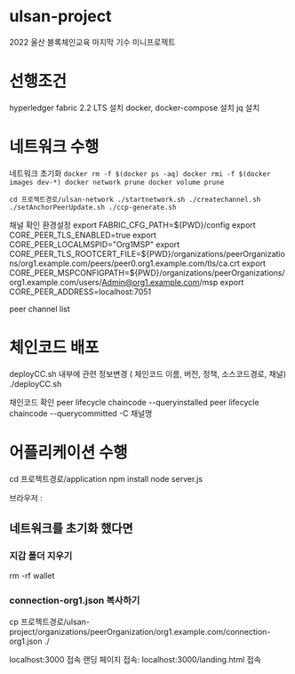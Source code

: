 # ulsan-project
2022 울산 블록체인교육 마지막 기수 미니프로젝트

# 선행조건
hyperledger fabric 2.2 LTS 설치
docker, docker-compose 설치
jq 설치

# 네트워크 수행
네트워크 초기화 
`docker rm -f $(docker ps -aq)
docker rmi -f $(docker images dev-*)
docker network prune
docker volume prune`


`cd 프로젝트경로/ulsan-network
./startnetwork.sh
./createchannel.sh
./setAnchorPeerUpdate.sh
./ccp-generate.sh`

채널 확인
환경설정
export FABRIC_CFG_PATH=${PWD}/config
export CORE_PEER_TLS_ENABLED=true
export CORE_PEER_LOCALMSPID="Org1MSP"
export CORE_PEER_TLS_ROOTCERT_FILE=${PWD}/organizations/peerOrganizations/org1.example.com/peers/peer0.org1.example.com/tls/ca.crt
export CORE_PEER_MSPCONFIGPATH=${PWD}/organizations/peerOrganizations/org1.example.com/users/Admin@org1.example.com/msp
export CORE_PEER_ADDRESS=localhost:7051

peer channel list

# 체인코드 배포
deployCC.sh 내부에 관련 정보변경 ( 체인코드 이름, 버전, 정책, 소스코드경로, 채널)
./deployCC.sh

채인코드 확인
peer lifecycle chaincode --queryinstalled
peer lifecycle chaincode --querycommitted -C 채널명

# 어플리케이션 수행
cd 프로젝트경로/application
npm install
node server.js

브라우저 : 
## 네트워크를 초기화 했다면 
### 지갑 폴더 지우기
rm -rf wallet
### connection-org1.json 복사하기
cp 프로젝트경로/ulsan-project/organizations/peerOrganization/org1.example.com/connection-org1.json ./

localhost:3000 접속
랜딩 페이지 접속: localhost:3000/landing.html 접속
